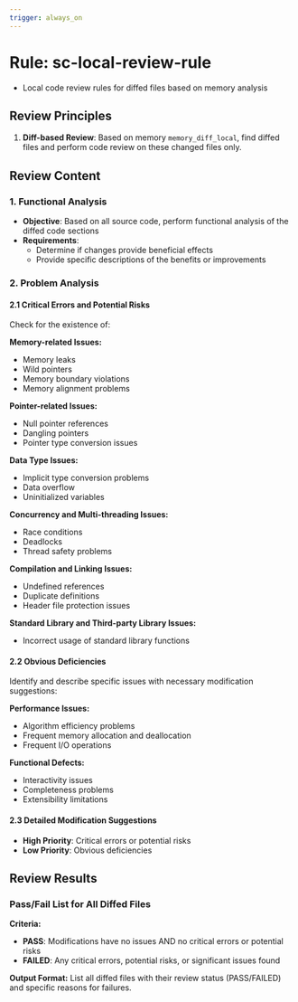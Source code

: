 ```yaml
---
trigger: always_on
---
```


# Rule: sc-local-review-rule

- Local code review rules for diffed files based on memory analysis

## Review Principles

1. **Diff-based Review**: Based on memory `memory_diff_local`, find diffed files and perform code review on these changed files only.

## Review Content

### 1. Functional Analysis
- **Objective**: Based on all source code, perform functional analysis of the diffed code sections
- **Requirements**: 
  - Determine if changes provide beneficial effects
  - Provide specific descriptions of the benefits or improvements

### 2. Problem Analysis

#### 2.1 Critical Errors and Potential Risks
Check for the existence of:

**Memory-related Issues:**
- Memory leaks
- Wild pointers
- Memory boundary violations
- Memory alignment problems

**Pointer-related Issues:**
- Null pointer references
- Dangling pointers
- Pointer type conversion issues

**Data Type Issues:**
- Implicit type conversion problems
- Data overflow
- Uninitialized variables

**Concurrency and Multi-threading Issues:**
- Race conditions
- Deadlocks
- Thread safety problems

**Compilation and Linking Issues:**
- Undefined references
- Duplicate definitions
- Header file protection issues

**Standard Library and Third-party Library Issues:**
- Incorrect usage of standard library functions

#### 2.2 Obvious Deficiencies
Identify and describe specific issues with necessary modification suggestions:

**Performance Issues:**
- Algorithm efficiency problems
- Frequent memory allocation and deallocation
- Frequent I/O operations

**Functional Defects:**
- Interactivity issues
- Completeness problems
- Extensibility limitations

#### 2.3 Detailed Modification Suggestions
- **High Priority**: Critical errors or potential risks
- **Low Priority**: Obvious deficiencies

## Review Results

### Pass/Fail List for All Diffed Files

**Criteria:**
- **PASS**: Modifications have no issues AND no critical errors or potential risks
- **FAILED**: Any critical errors, potential risks, or significant issues found

**Output Format:**
List all diffed files with their review status (PASS/FAILED) and specific reasons for failures.